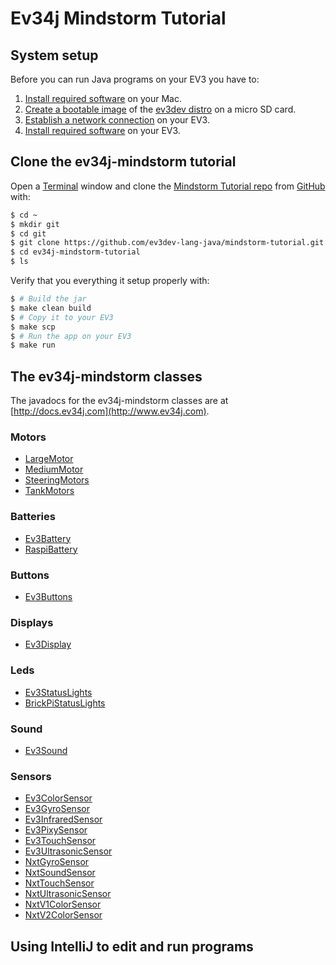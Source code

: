 # Ev34j Mindstorm Tutorial

## System setup

Before you can run Java programs on your EV3 you have to:

1. [Install required software](https://github.com/ev3dev-lang-java/ev34j-mindstorm-tutorial/wiki/Install-required-Mac-software) on your Mac.
2. [Create a bootable image](https://github.com/ev3dev-lang-java/ev34j-mindstorm-tutorial/wiki/Create-a-bootable-image-for-the-EV3) of the [ev3dev distro](http://www.ev3dev.org) on a micro SD card.
3. [Establish a network connection](https://github.com/ev3dev-lang-java/ev34j-mindstorm-tutorial/wiki/Establish-a-network-connection) on your EV3.
4. [Install required software](https://github.com/ev3dev-lang-java/ev34j-mindstorm-tutorial/wiki/Install-required-EV3-software) on your EV3.

## Clone the ev34j-mindstorm tutorial

Open a [Terminal](https://en.wikipedia.org/wiki/Terminal_(OS_X)) window and clone the
[Mindstorm Tutorial repo](https://github.com/ev3dev-lang-java/ev34j-mindstorm-tutorial) from [GitHub](https://github.com) with:

```bash
$ cd ~
$ mkdir git
$ cd git
$ git clone https://github.com/ev3dev-lang-java/mindstorm-tutorial.git
$ cd ev34j-mindstorm-tutorial
$ ls
```

Verify that you everything it setup properly with:

```bash
$ # Build the jar
$ make clean build
$ # Copy it to your EV3
$ make scp
$ # Run the app on your EV3
$ make run
```

## The ev34j-mindstorm classes

The javadocs for the ev34j-mindstorm classes are at [http://docs.ev34j.com](http://www.ev34j.com).

### Motors
* [LargeMotor](http://ev34j.github.io/ev34j/index.html?com/ev34j/mindstorm/motor/LargeMotor.html)
* [MediumMotor](http://ev34j.github.io/ev34j/index.html?com/ev34j/mindstorm/motor/MediumMotor.html)
* [SteeringMotors](http://ev34j.github.io/ev34j/index.html?com/ev34j/mindstorm/motor/SteeringMotors.html)
* [TankMotors](http://ev34j.github.io/ev34j/index.html?com/ev34j/mindstorm/motor/TankMotors.html)

### Batteries
* [Ev3Battery](http://ev34j.github.io/ev34j/index.html?com/ev34j/mindstorm/battery/Ev3Battery.html)
* [RaspiBattery](http://ev34j.github.io/ev34j/index.html?com/ev34j/mindstorm/battery/RaspiBattery.html)

### Buttons
* [Ev3Buttons](http://ev34j.github.io/ev34j/index.html?com/ev34j/mindstorm/buttons/Ev3Buttons.html)

### Displays
* [Ev3Display](http://ev34j.github.io/ev34j/index.html?com/ev34j/mindstorm/display/Ev3Display.html)

### Leds
* [Ev3StatusLights](http://ev34j.github.io/ev34j/index.html?com/ev34j/mindstorm/leds/Ev3StatusLights.html)
* [BrickPiStatusLights](http://ev34j.github.io/ev34j/index.html?com/ev34j/mindstorm/leds/BrickPiStatusLights.html)

### Sound
* [Ev3Sound](http://ev34j.github.io/ev34j/index.html?com/ev34j/mindstorm/sound/Ev3Sound.html)

### Sensors
* [Ev3ColorSensor](http://ev34j.github.io/ev34j/index.html?com/ev34j/mindstorm/sensor/Ev3ColorSensor.html)
* [Ev3GyroSensor](http://ev34j.github.io/ev34j/index.html?com/ev34j/mindstorm/sensor/Ev3GyroSensor.html)
* [Ev3InfraredSensor](http://ev34j.github.io/ev34j/index.html?com/ev34j/mindstorm/sensor/Ev3InfraredSensor.html)
* [Ev3PixySensor](http://ev34j.github.io/ev34j/index.html?com/ev34j/mindstorm/sensor/Ev3PixySensor.html)
* [Ev3TouchSensor](http://ev34j.github.io/ev34j/index.html?com/ev34j/mindstorm/sensor/Ev3TouchSensor.html)
* [Ev3UltrasonicSensor](http://ev34j.github.io/ev34j/index.html?com/ev34j/mindstorm/sensor/Ev3UltrasonicSensor.html)
* [NxtGyroSensor](http://ev34j.github.io/ev34j/index.html?com/ev34j/mindstorm/sensor/NxtGyroSensor.html)
* [NxtSoundSensor](http://ev34j.github.io/ev34j/index.html?com/ev34j/mindstorm/sensor/NxtSoundSensor.html)
* [NxtTouchSensor](http://ev34j.github.io/ev34j/index.html?com/ev34j/mindstorm/sensor/NxtTouchSensor.html)
* [NxtUltrasonicSensor](http://ev34j.github.io/ev34j/index.html?com/ev34j/mindstorm/sensor/NxtUltrasonicSensor.html)
* [NxtV1ColorSensor](http://ev34j.github.io/ev34j/index.html?com/ev34j/mindstorm/sensor/NxtV1ColorSensor.html)
* [NxtV2ColorSensor](http://ev34j.github.io/ev34j/index.html?com/ev34j/mindstorm/sensor/NxtV2ColorSensor.html)



## Using IntelliJ to edit and run programs











